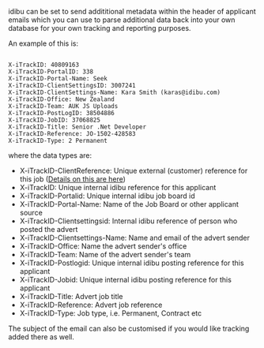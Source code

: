 <p>idibu can be set to send addititional metadata within the header of applicant emails which you can use to parse additional data back into your own database for your own tracking and reporting purposes.</p>
<p>An example of this is:</p>
<pre>
<code>
X-iTrackID: 40809163
X-iTrackID-PortalID: 338
X-iTrackID-Portal-Name: Seek
X-iTrackID-ClientSettingsID: 3007241
X-iTrackID-ClientSettings-Name: Kara Smith (karas@idibu.com)
X-iTrackID-Office: New Zealand
X-iTrackID-Team: AUK JS Uploads
X-iTrackID-PostLogID: 38504886
X-iTrackID-JobID: 37068825
X-iTrackID-Title: Senior .Net Developer
X-iTrackID-Reference: JO-1502-428583
X-iTrackID-Type: 2 Permanent
</code></pre>
<p>where the data types are:</p>
<ul>
	<li>
		X-iTrackID-ClientReference: Unique external (customer) reference for this job (<a href="https://github.com/oneworldmarket/idibu-api/blob/master/posting-api/jobidvsjobref.md">Details on this are here</a>)</li>
	<li>
		X-iTrackID: Unique internal idibu reference for this applicant</li>
	<li>
		X-iTrackID-Portalid: Unique internal idibu job board id</li>
	<li>
		X-iTrackID-Portal-Name: Name of the Job Board or other applicant source</li>
	<li>
		X-iTrackID-Clientsettingsid: Internal idibu reference of person who posted the advert</li>
	<li>
		X-iTrackID-Clientsettings-Name: Name and email of the advert sender</li>
	<li>
		X-iTrackID-Office: Name the advert sender's office</li>
	<li>
		X-iTrackID-Team: Name of the advert sender's team</li>
	<li>
		X-iTrackID-Postlogid: Unique internal idibu posting reference for this applicant</li>
	<li>
		X-iTrackID-Jobid: Unique internal idibu posting reference for this applicant</li>
	<li>
		X-iTrackID-Title: Advert job title</li>
	<li>
		X-iTrackID-Reference: Advert job reference</li>
	<li>
		X-iTrackID-Type: Job type, i.e. Permanent, Contract etc</li>
</ul>
<p>The subject of the email can also be customised if you would like tracking added there as well.</p>

